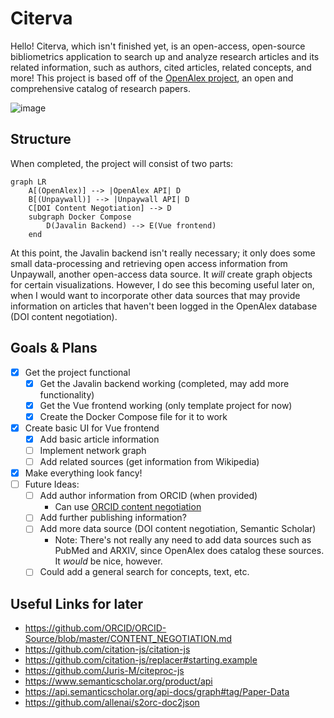 # Citerva

Hello! Citerva, which isn't finished yet, is an open-access, open-source bibliometrics application to search up and analyze research articles and its related information, such as authors, cited articles, related concepts, and more! This project is based off of the [OpenAlex project](https://openalex.org/), an open and comprehensive catalog of research papers.

![image](https://user-images.githubusercontent.com/62124499/193377370-b3330b22-9b10-4040-9c5c-eb2f44a949ba.png)

## Structure

When completed, the project will consist of two parts:
```mermaid
graph LR
    A[(OpenAlex)] --> |OpenAlex API| D
    B[(Unpaywall)] --> |Unpaywall API| D
    C[DOI Content Negotiation] --> D
    subgraph Docker Compose
        D(Javalin Backend) --> E(Vue frontend)
    end
```

At this point, the Javalin backend isn't really necessary; it only does some small data-processing and retrieving open access information from Unpaywall, another open-access data source. It *will* create graph objects for certain visualizations. However, I do see this becoming useful later on, when I would want to incorporate other data sources that may provide information on articles that haven't been logged in the OpenAlex database (DOI content negotiation).

## Goals & Plans
- [x] Get the project functional
  - [x] Get the Javalin backend working (completed, may add more functionality)
  - [x] Get the Vue frontend working (only template project for now)
  - [x] Create the Docker Compose file for it to work
- [x] Create basic UI for Vue frontend
  - [x] Add basic article information
  - [ ] Implement network graph
  - [ ] Add related sources (get information from Wikipedia)
- [x] Make everything look fancy!
- [ ] Future Ideas:
  - [ ] Add author information from ORCID (when provided)
      - Can use [ORCID content negotiation](https://github.com/ORCID/ORCID-Source/blob/master/CONTENT_NEGOTIATION.md)
  - [ ] Add further publishing information?
  - [ ] Add more data source (DOI content negotiation, Semantic Scholar)
    - Note: There's not really any need to add data sources such as PubMed and ARXIV, since OpenAlex does catalog these sources. It *would* be nice, however.
  - [ ] Could add a general search for concepts, text, etc.

## Useful Links for later
- https://github.com/ORCID/ORCID-Source/blob/master/CONTENT_NEGOTIATION.md
- https://github.com/citation-js/citation-js
- https://github.com/citation-js/replacer#starting.example
- https://github.com/Juris-M/citeproc-js
- https://www.semanticscholar.org/product/api
- https://api.semanticscholar.org/api-docs/graph#tag/Paper-Data
- https://github.com/allenai/s2orc-doc2json
